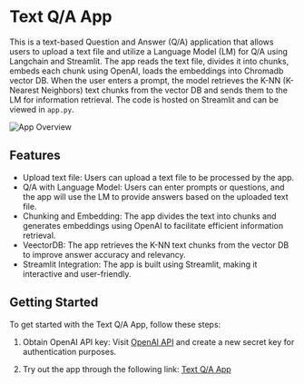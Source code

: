 # Text Q/A App

This is a text-based Question and Answer (Q/A) application that allows users to upload a text file and utilize a Language Model (LM) for Q/A using Langchain and Streamlit. The app reads the text file, divides it into chunks, embeds each chunk using OpenAI, loads the embeddings into Chromadb vector DB. When the user enters a prompt, the model retrieves the K-NN (K-Nearest Neighbors) text chunks from the vector DB and sends them to the LM for information retrieval. The code is hosted on Streamlit and can be viewed in `app.py`.

![App Overview](https://miro.medium.com/v2/resize:fit:1100/format:webp/1*CJzoMxqFrxrDv2UpZt23ZQ.png)

## Features

- Upload text file: Users can upload a text file to be processed by the app.
- Q/A with Language Model: Users can enter prompts or questions, and the app will use the LM to provide answers based on the uploaded text file.
- Chunking and Embedding: The app divides the text into chunks and generates embeddings using OpenAI to facilitate efficient information retrieval.
- VeectorDB: The app retrieves the K-NN text chunks from the vector DB to improve answer accuracy and relevancy.
- Streamlit Integration: The app is built using Streamlit, making it interactive and user-friendly.

## Getting Started

To get started with the Text Q/A App, follow these steps:

1. Obtain OpenAI API key: Visit [OpenAI API](https://platform.openai.com/account/api-keys) and create a new secret key for authentication purposes.

2. Try out the app through the following link: [Text Q/A App](https://chatwithdocument-mohamed.streamlit.app/)

